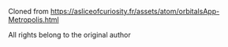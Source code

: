 Cloned from https://asliceofcuriosity.fr/assets/atom/orbitalsApp-Metropolis.html

All rights belong to the original author
